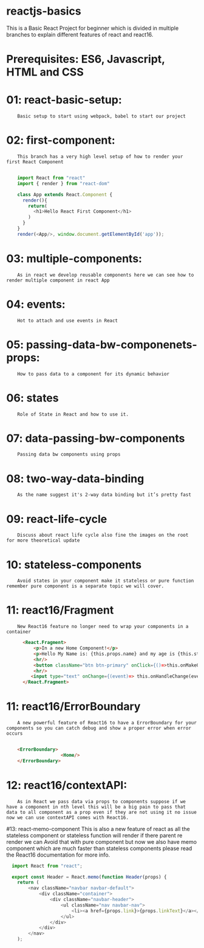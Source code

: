 # reactjs-basics

This is a Basic React Project for beginner which is divided in multiple branches to explain different features of react and react16.

# Prerequisites: ES6, Javascript, HTML and CSS

# 01: react-basic-setup:
        Basic setup to start using webpack, babel to start our project

# 02: first-component:
        This branch has a very high level setup of how to render your first React Component

```javascript

    import React from "react"
    import { render } from "react-dom"

    class App extends React.Component {
      render(){
        return(
          <h1>Hello React First Component</h1>
        )
      }
    }
    render(<App/>, window.document.getElementById('app'));

```
# 03: multiple-components:
        As in react we develop reusable components here we can see how to render multiple component in react App

# 04: events:
        Hot to attach and use events in React

# 05: passing-data-bw-componenets-props:
        How to pass data to a component for its dynamic behavior

# 06: states
        Role of State in React and how to use it.

# 07: data-passing-bw-components
        Passing data bw components using props

# 08: two-way-data-binding
        As the name suggest it's 2-way data binding but it’s pretty fast


# 09: react-life-cycle
        Discuss about react life cycle also fine the images on the root for more theoretical update

# 10: stateless-components
        Avoid states in your component make it stateless or pure function remember pure component is a separate topic we will cover.


# 11: react16/Fragment
        New React16 feature no longer need to wrap your components in a container

``` html
      <React.Fragment>
          <p>In a new Home Component!</p>
          <p>Hello My Name is: {this.props.name} and my age is {this.state.age} in {this.state.year}</p>
          <hr/>
          <button className="btn btn-primary" onClick={()=>this.onMakeOlder()}>My Age is {this.state.age} in {this.state.year}</button>
          <hr/>
         <input type="text" onChange={(event)=> this.onHandleChange(event)} value={this.props.intialLinkName}></input><button className="btn btn-primary" onClick={()=>this.onChangeText()}>Click To Change Header Text</button>
      </React.Fragment>

```        

# 11: react16/ErrorBoundary
        A new powerful feature of React16 to have a ErrorBoundary for your components so you can catch debug and show a proper error when error occurs

``` html

    <ErrorBoundary>
                    <Home/>
    </ErrorBoundary>

```

# 12: react16/contextAPI:
        As in React we pass data via props to components suppose if we have a component in nth level this will be a big pain to pass that data to all component as a prop even if they are not using it no issue now we can use contextAPI comes with React16.

#13: react-memo-component
        This is also a new feature of react as all the stateless component or stateless function will render if there parent re render we can Avoid that with pure component but now we also have memo
        component which are much faster than stateless components please read the React16 documentation for more info.

``` javascript
  import React from "react";

  export const Header = React.memo(function Header(props) {
    return (
        <nav className="navbar navbar-default">
            <div className="container">
                <div className="navbar-header">
                    <ul className="nav navbar-nav">
                        <li><a href={props.link}>{props.linkText}</a></li>
                    </ul>
                </div>
            </div>
        </nav>
    );


```
